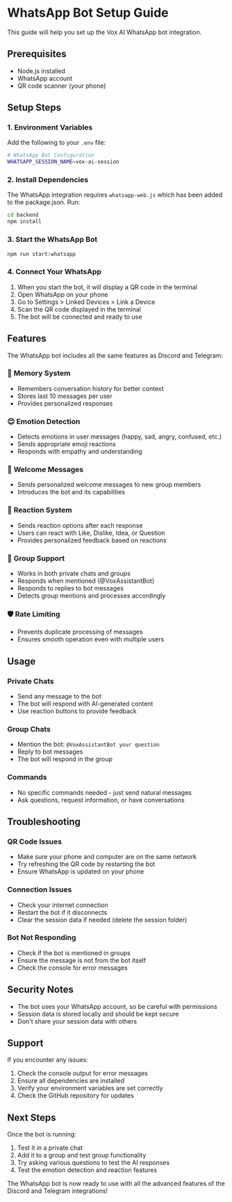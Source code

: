 # WhatsApp Bot Setup Guide

This guide will help you set up the Vox AI WhatsApp bot integration.

## Prerequisites

- Node.js installed
- WhatsApp account
- QR code scanner (your phone)

## Setup Steps

### 1. Environment Variables

Add the following to your `.env` file:

```bash
# WhatsApp Bot Configuration
WHATSAPP_SESSION_NAME=vox-ai-session
```

### 2. Install Dependencies

The WhatsApp integration requires `whatsapp-web.js` which has been added to the package.json. Run:

```bash
cd backend
npm install
```

### 3. Start the WhatsApp Bot

```bash
npm run start:whatsapp
```

### 4. Connect Your WhatsApp

1. When you start the bot, it will display a QR code in the terminal
2. Open WhatsApp on your phone
3. Go to Settings > Linked Devices > Link a Device
4. Scan the QR code displayed in the terminal
5. The bot will be connected and ready to use

## Features

The WhatsApp bot includes all the same features as Discord and Telegram:

### 🧠 **Memory System**
- Remembers conversation history for better context
- Stores last 10 messages per user
- Provides personalized responses

### 😊 **Emotion Detection**
- Detects emotions in user messages (happy, sad, angry, confused, etc.)
- Sends appropriate emoji reactions
- Responds with empathy and understanding

### 👋 **Welcome Messages**
- Sends personalized welcome messages to new group members
- Introduces the bot and its capabilities

### 🔄 **Reaction System**
- Sends reaction options after each response
- Users can react with Like, Dislike, Idea, or Question
- Provides personalized feedback based on reactions

### 📱 **Group Support**
- Works in both private chats and groups
- Responds when mentioned (@VoxAssistantBot)
- Responds to replies to bot messages
- Detects group mentions and processes accordingly

### 🛡️ **Rate Limiting**
- Prevents duplicate processing of messages
- Ensures smooth operation even with multiple users

## Usage

### Private Chats
- Send any message to the bot
- The bot will respond with AI-generated content
- Use reaction buttons to provide feedback

### Group Chats
- Mention the bot: `@VoxAssistantBot your question`
- Reply to bot messages
- The bot will respond in the group

### Commands
- No specific commands needed - just send natural messages
- Ask questions, request information, or have conversations

## Troubleshooting

### QR Code Issues
- Make sure your phone and computer are on the same network
- Try refreshing the QR code by restarting the bot
- Ensure WhatsApp is updated on your phone

### Connection Issues
- Check your internet connection
- Restart the bot if it disconnects
- Clear the session data if needed (delete the session folder)

### Bot Not Responding
- Check if the bot is mentioned in groups
- Ensure the message is not from the bot itself
- Check the console for error messages

## Security Notes

- The bot uses your WhatsApp account, so be careful with permissions
- Session data is stored locally and should be kept secure
- Don't share your session data with others

## Support

If you encounter any issues:
1. Check the console output for error messages
2. Ensure all dependencies are installed
3. Verify your environment variables are set correctly
4. Check the GitHub repository for updates

## Next Steps

Once the bot is running:
1. Test it in a private chat
2. Add it to a group and test group functionality
3. Try asking various questions to test the AI responses
4. Test the emotion detection and reaction features

The WhatsApp bot is now ready to use with all the advanced features of the Discord and Telegram integrations!
